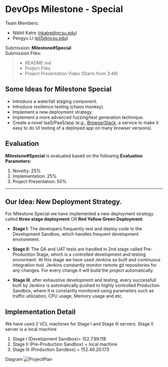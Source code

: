 DevOps Milestone - Special
===================
Team Members:

 - Nikhil Katre (nkatre@ncsu.edu)
 - Pengyu Li (pli5@ncsu.edu)
 
Submission: **Milestone#Special** <br>
Submission Files:
>  - README.md
>  - Project Files
>  - Project Presentation Video (Starts from 3:48)

Some Ideas for Milestone Special
-------------

* Introduce a waterfall staging component.
* Introduce resilience testing (chaos monkey).
* Implement a new deployment strategy.
* Implement a more advanced fuzzing/test generation technique.
* Create a novel IaaS/PaaS/app (e.g., [BrowserStack](http://www.browserstack.com/), a service to make it easy to do UI testing of a deployed app on many browser versions).

Evaluation
-------------

**Milestone#Special** is evaluated based on the following
 **Evaluation Parameters:**

 1. Novelty: 25%
 2. Implementation: 25% 
 3. Project Presentation: 50%

----------

Our Idea: New Deployment Strategy.
-------------
For Milestone Special we have implemented a new deployment strategy called **three stage deployment** OR **Red Yellow Green Deployment**.

- **Stage I**: The developers frequently test and deploy code to the Development Sandbox, which handles frequent development environment. 

- **Stage II**: The QA and UAT tests are handled in 2nd stage called Pre-Production Stage, which is a controlled development and testing enviorment. At this stage we have used Jenkins as built and continuous integration tool. Jenkins constantly monitor remote git repositories for any changes. For every change it will build the project automatically. 

- **Stage III**: after exhaustive development and testing, every successfull built by Jenkins is automatically pushed to highly controlled Production Sandbox, where it is constantly monitored using parameters such as traffic utilization, CPU usage, Memory usage and etc. 


Implementation Detail
-------------
We have used 2 VCL machines for Stage I and Stage III servers. Stage II server is a local machine

 1. Stage I (Development Sandbox)= 152.7.99.118
 2. Stage II (Pre-Production Sandbox) = local machine
 3. Stage III (Production Sandbox) = 152.46.20.173

Diagram
![ProjectPlan](https://github.com/maxlpy/Milestone---Special/blob/master/outputImages/specialMilestone.png)
